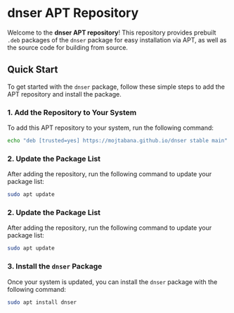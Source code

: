 # dnser APT Repository

Welcome to the **dnser APT repository**! This repository provides prebuilt `.deb` packages of the `dnser` package for easy installation via APT, as well as the source code for building from source.

## Quick Start

To get started with the `dnser` package, follow these simple steps to add the APT repository and install the package.

### 1. Add the Repository to Your System

To add this APT repository to your system, run the following command:

```bash
echo "deb [trusted=yes] https://mojtabana.github.io/dnser stable main" | sudo tee /etc/apt/sources.list.d/dnser.list
```

### 2. Update the Package List

After adding the repository, run the following command to update your package list:

```bash
sudo apt update
```
### 2. Update the Package List

After adding the repository, run the following command to update your package list:

```bash
sudo apt update
```
### 3. Install the `dnser` Package

Once your system is updated, you can install the `dnser` package with the following command:

```bash
sudo apt install dnser
```
